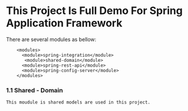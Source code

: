 # This Project Is Full Demo For Spring Application Framework

There are several modules as bellow: 
```aidl
    <modules>
      <module>spring-integration</module>
       <module>shared-domain</module>
      <module>spring-rest-api</module>
      <module>spring-config-server</module>
    </modules>
```

### 1.1 Shared - Domain
    This moudule is shared models are used in this project.


